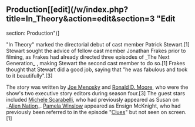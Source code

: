 ## Production[[edit](/w/index.php?title=In\_Theory&action=edit&section=3 "Edit
section: Production")]

"In Theory" marked the directorial debut of cast member Patrick Stewart.[1]
Stewart sought the advice of fellow cast member Jonathan Frakes prior to
filming, as Frakes had already directed three episodes of \_The Next
Generation\_ , making Stewart the second cast member to do so.[1] Frakes
thought that Stewart did a good job, saying that "he was fabulous and took to
it beautifully".[3]

The story was written by [Joe Menosky](/wiki/Joe\_Menosky "Joe Menosky") and
[Ronald D. Moore](/wiki/Ronald\_D.\_Moore "Ronald D. Moore"), who were the
show's two executive story editors during season four.[3] The guest stars
included [Michele Scarabelli](/wiki/Michele\_Scarabelli "Michele Scarabelli"),
who had previously appeared as Susan on \_[Alien
Nation](/wiki/Alien\_Nation\_\(1989\_TV\_series\) "Alien Nation \(1989 TV
series\)")\_. [Pamela Winslow](/wiki/Pamela\_Winslow "Pamela Winslow") appeared
as Ensign McKnight, who had previously been referred to in the episode
"[Clues](/wiki/Clues\_\(Star\_Trek:\_The\_Next\_Generation\) "Clues \(Star Trek:
The Next Generation\)")" but not seen on screen.[1]
